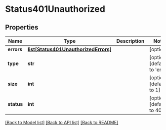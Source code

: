 # Status401Unauthorized

## Properties
Name | Type | Description | Notes
------------ | ------------- | ------------- | -------------
**errors** | [**list[Status401UnauthorizedErrors]**](Status401UnauthorizedErrors.md) |  | [optional] 
**type** | **str** |  | [optional] [default to 'error']
**size** | **int** |  | [optional] [default to 1]
**status** | **int** |  | [optional] [default to 401]

[[Back to Model list]](../README.md#documentation-for-models) [[Back to API list]](../README.md#documentation-for-api-endpoints) [[Back to README]](../README.md)

